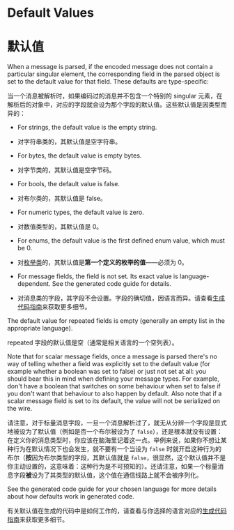 
# Default Values

# 默认值

When a message is parsed, if the encoded message does not contain a particular singular element, the corresponding field in the parsed object is set to the default value for that field. These defaults are type-specific:

当一个消息被解析时，如果编码过的消息并不包含一个特别的 singular 元素，在解析后的对象中，对应的字段就会设为那个字段的默认值。这些默认值是因类型而异的：

* For strings, the default value is the empty string.

* 对字符串类的，其默认值是空字符串。

* For bytes, the default value is empty bytes.

* 对字节类的，其默认值是空字节码。

* For bools, the default value is false.

* 对布尔类的，其默认值是 false。

* For numeric types, the default value is zero.

* 对数值类型的，其默认值是 0。

* For enums, the default value is the first defined enum value, which must be 0.

* 对[枚举类](https://developers.google.com/protocol-buffers/docs/proto3#enum)的，其默认值是**第一个定义的枚举的值**——必须为 0。

* For message fields, the field is not set. Its exact value is language-dependent. See the generated code guide for details.

* 对消息类的字段，其字段不会设置。字段的确切值，因语言而异。请查看[生成代码指南](https://developers.google.com/protocol-buffers/docs/reference/overview)来获取更多细节。

The default value for repeated fields is empty (generally an empty list in the appropriate language).

repeated 字段的默认值是空（通常是相关语言的一个空列表）。

Note that for scalar message fields, once a message is parsed there's no way of telling whether a field was explicitly set to the default value (for example whether a boolean was set to false) or just not set at all: you should bear this in mind when defining your message types. For example, don't have a boolean that switches on some behaviour when set to false if you don't want that behaviour to also happen by default. Also note that if a scalar message field is set to its default, the value will not be serialized on the wire.

请注意，对于标量消息字段，一旦一个消息解析过了，就无从分辨一个字段是显式地被设为了默认值（例如是否一个布尔被设为了 `false`），还是根本就没有设置：在定义你的消息类型时，你应该在脑海里记着这一点。举例来说，如果你不想让某种行为在默认情况下也会发生，就不要有一个当设为 `false` 时就开启这种行为的布尔（**按**因为布尔类型的字段，其默认值就是 `false`，很显然，这个默认值并不是你主动设置的，这意味着：这种行为是不可预知的）。还请注意，如果一个标量消息字段**被**设为了其类型的默认值，这个值在通信线路上就不会被序列化。

See the generated code guide for your chosen language for more details about how defaults work in generated code.

有关默认值在生成的代码中是如何工作的，请查看与你选择的语言对应的[生成代码指南](https://developers.google.com/protocol-buffers/docs/reference/overview)来获取更多细节。